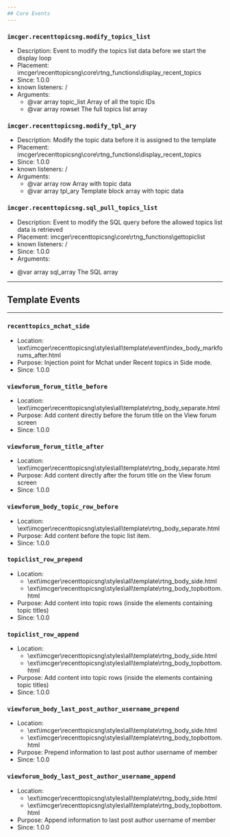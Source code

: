 ```yaml
---
## Core Events
---
```


### `imcger.recenttopicsng.modify_topics_list`
* Description: Event to modify the topics list data before we start the display loop
* Placement: imcger\recenttopicsng\core\rtng_functions\display_recent_topics
* Since: 1.0.0
* known listeners:  /
* Arguments:
  - @var   array   topic_list     Array of all the topic IDs
  - @var   array   rowset         The full topics list array

### `imcger.recenttopicsng.modify_tpl_ary`
* Description: Modify the topic data before it is assigned to the template
* Placement: imcger\recenttopicsng\core\rtng_functions\display_recent_topics
* Since: 1.0.0
* known listeners:  /
* Arguments:
  - @var   array   row            Array with topic data
  - @var   array   tpl_ary        Template block array with topic data

### `imcger.recenttopicsng.sql_pull_topics_list`
* Description: Event to modify the SQL query before the allowed topics list data is retrieved
* Placement: imcger\recenttopicsng\core\rtng_functions\gettopiclist
* known listeners:  /
* Since: 1.0.0
* Arguments:
 - @var   array    sql_array      The SQL array

---
## Template Events
---

### `recenttopics_mchat_side`
* Location: \ext\imcger\recenttopicsng\styles\all\template\event\index_body_markforums_after.html
* Purpose: Injection point for Mchat under Recent topics in Side mode.
* Since: 1.0.0

### `viewforum_forum_title_before`
* Location: \ext\imcger\recenttopicsng\styles\all\template\rtng_body_separate.html
* Purpose: Add content directly before the forum title on the View forum screen
* Since: 1.0.0

### `viewforum_forum_title_after`
* Location: \ext\imcger\recenttopicsng\styles\all\template\rtng_body_separate.html
* Purpose: Add content directly after the forum title on the View forum screen
* Since: 1.0.0

### `viewforum_body_topic_row_before`
* Location: \ext\imcger\recenttopicsng\styles\all\template\rtng_body_separate.html
* Purpose: Add content before the topic list item.
* Since: 1.0.0

### `topiclist_row_prepend`
* Location:
	+ \ext\imcger\recenttopicsng\styles\all\template\rtng_body_side.html
	+ \ext\imcger\recenttopicsng\styles\all\template\rtng_body_topbottom.html
* Purpose: Add content into topic rows (inside the elements containing topic titles)
* Since: 1.0.0

### `topiclist_row_append`
* Location:
	+ \ext\imcger\recenttopicsng\styles\all\template\rtng_body_side.html
	+ \ext\imcger\recenttopicsng\styles\all\template\rtng_body_topbottom.html
* Purpose: Add content into topic rows (inside the elements containing topic titles)
* Since: 1.0.0

### `viewforum_body_last_post_author_username_prepend`
* Location: 
	+ \ext\imcger\recenttopicsng\styles\all\template\rtng_body_side.html
	+ \ext\imcger\recenttopicsng\styles\all\template\rtng_body_topbottom.html
* Purpose: Prepend information to last post author username of member
* Since: 1.0.0

### `viewforum_body_last_post_author_username_append`
* Location:
	+ \ext\imcger\recenttopicsng\styles\all\template\rtng_body_side.html
	+ \ext\imcger\recenttopicsng\styles\all\template\rtng_body_topbottom.html
* Purpose: Append information to last post author username of member
* Since: 1.0.0
